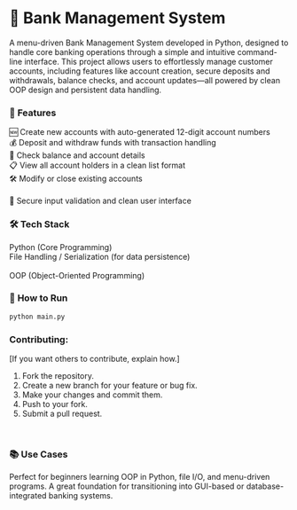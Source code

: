 # 🏦 Bank Management System
A menu-driven Bank Management System developed in Python, designed to handle core banking operations through a simple and intuitive command-line interface. This project allows users to effortlessly manage customer accounts, including features like account creation, secure deposits and withdrawals, balance checks, and account updates—all powered by clean OOP design and persistent data handling.

### 🔧 **Features** <br>
🆕 Create new accounts with auto-generated 12-digit account numbers <br>
💰 Deposit and withdraw funds with transaction handling <br> 
🧾 Check balance and account details <br> 
📋 View all account holders in a clean list format <br>
🛠️ Modify or close existing accounts <br>  
🔐 Secure input validation and clean user interface <br>  
  
### 🛠️ **Tech Stack** <br>
Python (Core Programming) <br>
File Handling / Serialization (for data persistence) <br>  
OOP (Object-Oriented Programming) <br>  
  
### 🚀 **How to Run**
 ```bash
 python main.py
```
 
### **Contributing:** <br>
[If you want others to contribute, explain how.]

1.  Fork the repository.
2.  Create a new branch for your feature or bug fix. 
3.  Make your changes and commit them.
4.  Push to your fork.
5.  Submit a pull request.
<br>

### 📚 **Use Cases** <br>
Perfect for beginners learning OOP in Python, file I/O, and menu-driven programs. A great foundation for transitioning into GUI-based or database-integrated banking systems.
